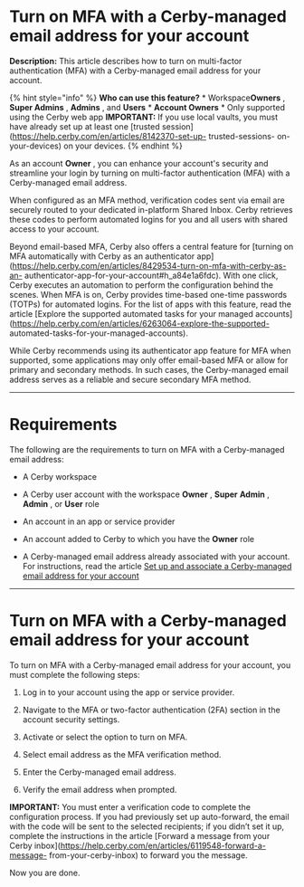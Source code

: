 # Turn on MFA with a Cerby-managed email address for your account

**Description:** This article describes how to turn on multi-factor authentication (MFA) with a Cerby-managed email address for your account.

{% hint style="info" %} **Who can use this feature?** * Workspace**Owners** ,
**Super Admins** , **Admins** , and **Users** * **Account Owners** * Only
supported using the Cerby web app **IMPORTANT:** If you use local vaults, you
must have already set up at least one [trusted
session](https://help.cerby.com/en/articles/8142370-set-up- trusted-sessions-
on-your-devices) on your devices. {% endhint %}

As an account **Owner** , you can enhance your account's security and
streamline your login by turning on multi-factor authentication (MFA) with a
Cerby-managed email address.

When configured as an MFA method, verification codes sent via email are
securely routed to your dedicated in-platform Shared Inbox. Cerby retrieves
these codes to perform automated logins for you and all users with shared
access to your account.

Beyond email-based MFA, Cerby also offers a central feature for [turning on
MFA automatically with Cerby as an authenticator
app](https://help.cerby.com/en/articles/8429534-turn-on-mfa-with-cerby-as-an-
authenticator-app-for-your-account#h_a84e1a6fdc). With one click, Cerby
executes an automation to perform the configuration behind the scenes. When
MFA is on, Cerby provides time-based one-time passwords (TOTPs) for automated
logins. For the list of apps with this feature, read the article [Explore the
supported automated tasks for your managed
accounts](https://help.cerby.com/en/articles/6263064-explore-the-supported-
automated-tasks-for-your-managed-accounts).

While Cerby recommends using its authenticator app feature for MFA when
supported, some applications may only offer email-based MFA or allow for
primary and secondary methods. In such cases, the Cerby-managed email address
serves as a reliable and secure secondary MFA method.

* * *

# **Requirements**

The following are the requirements to turn on MFA with a Cerby-managed email
address:

  * A Cerby workspace

  * A Cerby user account with the workspace **Owner** , **Super** **Admin** , **Admin** , or **User** role

  * An account in an app or service provider

  * An account added to Cerby to which you have the **Owner** role

  * A Cerby-managed email address already associated with your account. For instructions, read the article [Set up and associate a Cerby-managed email address for your account](https://help.cerby.com/en/articles/11888658-set-up-and-associate-a-cerby-managed-email-address-for-your-account)

* * *

# **Turn on MFA with a Cerby-managed email address for your account**

To turn on MFA with a Cerby-managed email address for your account, you must
complete the following steps:

  1. Log in to your account using the app or service provider.

  2. Navigate to the MFA or two-factor authentication (2FA) section in the account security settings.

  3. Activate or select the option to turn on MFA.

  4. Select email address as the MFA verification method.

  5. Enter the Cerby-managed email address.

  6. Verify the email address when prompted.

**IMPORTANT:** You must enter a verification code to complete the
configuration process. If you had previously set up auto-forward, the email
with the code will be sent to the selected recipients; if you didn’t set it
up, complete the instructions in the article [Forward a message from your
Cerby inbox](https://help.cerby.com/en/articles/6119548-forward-a-message-
from-your-cerby-inbox) to forward you the message.

Now you are done.

